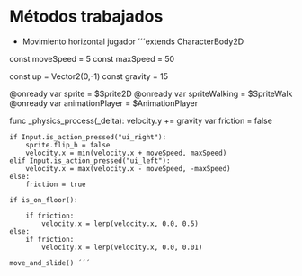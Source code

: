 # Métodos trabajados

* Movimiento horizontal jugador
´´´extends CharacterBody2D

const moveSpeed = 5
const maxSpeed = 50

const up = Vector2(0,-1)
const gravity = 15

@onready var sprite = $Sprite2D
@onready var spriteWalking = $SpriteWalk
@onready var animationPlayer = $AnimationPlayer

func _physics_process(_delta):
	velocity.y += gravity
	var friction = false

	if Input.is_action_pressed("ui_right"):
		sprite.flip_h = false
		velocity.x = min(velocity.x + moveSpeed, maxSpeed)
	elif Input.is_action_pressed("ui_left"):
		velocity.x = max(velocity.x - moveSpeed, -maxSpeed)
	else:
		friction = true

	if is_on_floor():
			
		if friction:
			velocity.x = lerp(velocity.x, 0.0, 0.5)
	else:
		if friction:
			velocity.x = lerp(velocity.x, 0.0, 0.01)

	move_and_slide() ´´´
